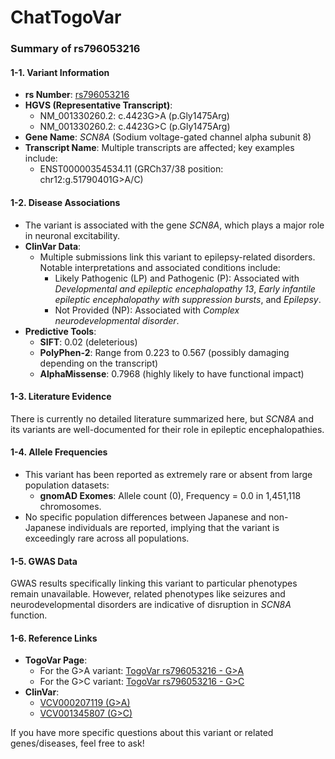 # ChatTogoVar

### Summary of rs796053216

#### 1-1. Variant Information
- **rs Number**: [rs796053216](https://identifiers.org/dbsnp/rs796053216)
- **HGVS (Representative Transcript)**: 
  - NM_001330260.2: c.4423G>A (p.Gly1475Arg)
  - NM_001330260.2: c.4423G>C (p.Gly1475Arg)
- **Gene Name**: *SCN8A* (Sodium voltage-gated channel alpha subunit 8)
- **Transcript Name**: Multiple transcripts are affected; key examples include:
  - ENST00000354534.11 (GRCh37/38 position: chr12:g.51790401G>A/C)

#### 1-2. Disease Associations
- The variant is associated with the gene *SCN8A*, which plays a major role in neuronal excitability.
- **ClinVar Data**: 
  - Multiple submissions link this variant to epilepsy-related disorders. Notable interpretations and associated conditions include:
    - Likely Pathogenic (LP) and Pathogenic (P): Associated with *Developmental and epileptic encephalopathy 13*, *Early infantile epileptic encephalopathy with suppression bursts*, and *Epilepsy*.
    - Not Provided (NP): Associated with *Complex neurodevelopmental disorder*.
- **Predictive Tools**: 
  - **SIFT**: 0.02 (deleterious)  
  - **PolyPhen-2**: Range from 0.223 to 0.567 (possibly damaging depending on the transcript)  
  - **AlphaMissense**: 0.7968 (highly likely to have functional impact)

#### 1-3. Literature Evidence
There is currently no detailed literature summarized here, but *SCN8A* and its variants are well-documented for their role in epileptic encephalopathies.

#### 1-4. Allele Frequencies
- This variant has been reported as extremely rare or absent from large population datasets:
  - **gnomAD Exomes**: Allele count (0), Frequency = 0.0 in 1,451,118 chromosomes.
- No specific population differences between Japanese and non-Japanese individuals are reported, implying that the variant is exceedingly rare across all populations.

#### 1-5. GWAS Data
GWAS results specifically linking this variant to particular phenotypes remain unavailable. However, related phenotypes like seizures and neurodevelopmental disorders are indicative of disruption in *SCN8A* function.

#### 1-6. Reference Links
- **TogoVar Page**:
  - For the G>A variant: [TogoVar rs796053216 - G>A](https://togovar.biosciencedbc.jp/variant/rs796053216)  
  - For the G>C variant: [TogoVar rs796053216 - G>C](https://togovar.biosciencedbc.jp/variant/rs796053216)
- **ClinVar**: 
  - [VCV000207119 (G>A)](https://www.ncbi.nlm.nih.gov/clinvar/variation/207119)
  - [VCV001345807 (G>C)](https://www.ncbi.nlm.nih.gov/clinvar/variation/1345807)

If you have more specific questions about this variant or related genes/diseases, feel free to ask!